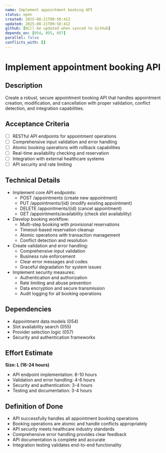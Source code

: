```yaml
---
name: Implement appointment booking API
status: open
created: 2025-08-21T09:58:41Z
updated: 2025-08-21T09:58:41Z
github: [Will be updated when synced to GitHub]
depends_on: [054, 055, 057]
parallel: false
conflicts_with: []
---
```


# Implement appointment booking API

## Description
Create a robust, secure appointment booking API that handles appointment creation, modification, and cancellation with proper validation, conflict detection, and integration capabilities.

## Acceptance Criteria
- [ ] RESTful API endpoints for appointment operations
- [ ] Comprehensive input validation and error handling
- [ ] Atomic booking operations with rollback capabilities
- [ ] Real-time availability checking and reservation
- [ ] Integration with external healthcare systems
- [ ] API security and rate limiting

## Technical Details
- Implement core API endpoints:
  - POST /appointments (create new appointment)
  - PUT /appointments/{id} (modify existing appointment)
  - DELETE /appointments/{id} (cancel appointment)
  - GET /appointments/availability (check slot availability)
- Develop booking workflow:
  - Multi-step booking with provisional reservations
  - Timeout-based reservation cleanup
  - Atomic operations with transaction management
  - Conflict detection and resolution
- Create validation and error handling:
  - Comprehensive input validation
  - Business rule enforcement
  - Clear error messages and codes
  - Graceful degradation for system issues
- Implement security measures:
  - Authentication and authorization
  - Rate limiting and abuse prevention
  - Data encryption and secure transmission
  - Audit logging for all booking operations

## Dependencies
- Appointment data models (054)
- Slot availability search (055)
- Provider selection logic (057)
- Security and authentication frameworks

## Effort Estimate
**Size: L (16-24 hours)**
- API endpoint implementation: 8-10 hours
- Validation and error handling: 4-6 hours
- Security and authentication: 3-4 hours
- Testing and documentation: 3-4 hours

## Definition of Done
- API successfully handles all appointment booking operations
- Booking operations are atomic and handle conflicts appropriately
- API security meets healthcare industry standards
- Comprehensive error handling provides clear feedback
- API documentation is complete and accurate
- Integration testing validates end-to-end functionality